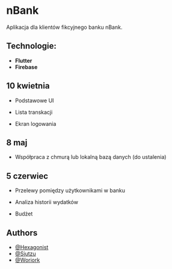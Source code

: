 
# nBank

Aplikacja dla klientów fikcyjnego banku nBank.



## Technologie:

- **Flutter**
- **Firebase**


## 10 kwietnia

- Podstawowe UI

- Lista transkacji

- Ekran logowania

## 8 maj

- Współpraca z chmurą lub lokalną bazą danych (do ustalenia)

## 5 czerwiec

- Przelewy pomiędzy użytkownikami w banku

- Analiza historii wydatków

- Budżet


## Authors

- [@Hexagonist](https://github.com/Hexagonist)
- [@Sjutzu](https://github.com/Sjutzu)
- [@Woriork](https://github.com/Woriork)



